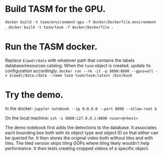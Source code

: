 # Build TASM for the GPU.
`docker build -t tasm/environment-gpu -f docker/Dockerfile.environment  .`
`docker build -t tasm/tasm -f docker/Dockerfile .`

# Run the TASM docker.
Replace `$(pwd)/data` with whatever path that contains the labels database/resources catalog. When the `tasm` object is created, update its configuration accordingly.
`docker run --rm -it -p 8890:8890 --gpus=all -v $(pwd)/data:/data --name tasm tasm/tasm:latest /bin/bash`

# Try the demo.
In the docker:
`jupyter notebook --ip 0.0.0.0 --port 8890 --allow-root &`

On the local machine:
`ssh -L 8890:127.0.0.1:8890 <user>@<host>`

The demo notebook first adds the detections to the database. It associates each bounding box both with its object type and object ID so that either can be queried for. It then stores the original video both without tiles and with tiles. The tiled version skips tiling GOPs where tiling likely wouldn't help performance. It then tests creating cropped videos of a specific object.